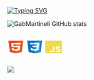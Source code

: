 <a href="https://git.io/typing-svg"><img src="https://readme-typing-svg.demolab.com?font=Fira+Code&weight=100&duration=3000&pause=0000&color=C865FF&background=80808000&random=false&width=435&lines=Oi!+;Meu+nome+%C3%A9+Gabriel+Martineli+;estou+come%C3%A7ando+na+%C3%A1rea+de+programa%C3%A7%C3%A3o!" alt="Typing SVG" /></a>
 

![GabMartineli GitHub stats](https://github-readme-stats.vercel.app/api?username=GabMartineli&theme=midnight-purple&show.icons=true)



<div style="display: inline_block"><br>
  <img align="center" alt="Gab-HTML" height="30" width="40" src="https://raw.githubusercontent.com/devicons/devicon/master/icons/html5/html5-original.svg">
  <img align="center" alt="Gab-CSS" height="30" width="40" src="https://raw.githubusercontent.com/devicons/devicon/master/icons/css3/css3-original.svg">
  <img align="center" alt="Gab-Js" height="30" width="40" src="https://raw.githubusercontent.com/devicons/devicon/master/icons/javascript/javascript-plain.svg">
</div>
  
  ##
 
<div> 
  <a href = "mailto:gabrielmartineli88@gmail.com"><img src="https://img.shields.io/badge/-Gmail-%23333?style=for-the-badge&logo=gmail&logoColor=white" target="_blank"></a>
  
</div>
